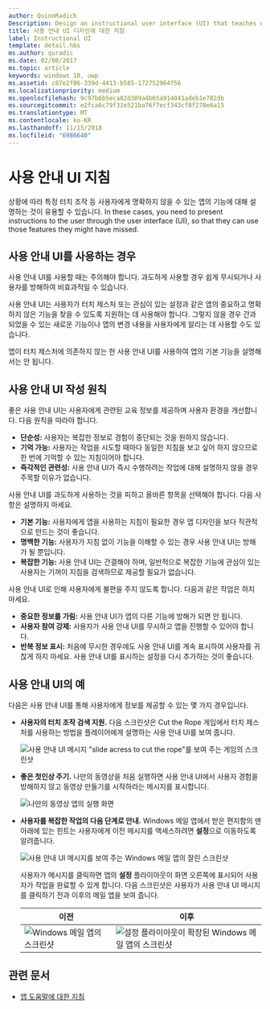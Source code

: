 ```yaml
---
author: QuinnRadich
Description: Design an instructional user interface (UI) that teaches users how to work with your UWP app.
title: 사용 안내 UI 디자인에 대한 지침
label: Instructional UI
template: detail.hbs
ms.author: quradic
ms.date: 02/08/2017
ms.topic: article
keywords: windows 10, uwp
ms.assetid: c87e2f06-339d-4413-b585-172752964f56
ms.localizationpriority: medium
ms.openlocfilehash: 9c97b6b5eca82d309a4b65a914041adeb1e782db
ms.sourcegitcommit: e2fca6c79f31e521ba76f7ecf343cf8f278e6a15
ms.translationtype: MT
ms.contentlocale: ko-KR
ms.lasthandoff: 11/15/2018
ms.locfileid: "6986640"
---
```

# <a name="instructional-ui-guidelines"></a>사용 안내 UI 지침



상황에 따라 특정 터치 조작 등 사용자에게 명확하지 않을 수 있는 앱의 기능에 대해 설명하는 것이 유용할 수 있습니다. In these cases, you need to present instructions to the user through the user interface (UI), so that they can use those features they might have missed.

## <a name="when-to-use-instructional-ui"></a>사용 안내 UI를 사용하는 경우

사용 안내 UI를 사용할 때는 주의해야 합니다. 과도하게 사용할 경우 쉽게 무시되거나 사용자를 방해하여 비효과적일 수 있습니다.

사용 안내 UI는 사용자가 터치 제스처 또는 관심이 있는 설정과 같은 앱의 중요하고 명확하지 않은 기능을 찾을 수 있도록 지원하는 데 사용해야 합니다. 그렇지 않을 경우 간과되었을 수 있는 새로운 기능이나 앱의 변경 내용을 사용자에게 알리는 데 사용할 수도 있습니다.

앱이 터치 제스처에 의존하지 않는 한 사용 안내 UI를 사용하여 앱의 기본 기능을 설명해서는 안 됩니다.

## <a name="principles-of-writing-instructional-ui"></a>사용 안내 UI 작성 원칙

좋은 사용 안내 UI는 사용자에게 관련된 교육 정보를 제공하며 사용자 환경을 개선합니다. 다음 원칙을 따라야 합니다.

-   **단순성:** 사용자는 복잡한 정보로 경험이 중단되는 것을 원하지 않습니다.
-   **기억 가능:** 사용자는 작업을 시도할 때마다 동일한 지침을 보고 싶어 하지 않으므로 한 번에 기억할 수 있는 지침이어야 합니다.
-   **즉각적인 관련성:** 사용 안내 UI가 즉시 수행하려는 작업에 대해 설명하지 않을 경우 주목할 이유가 없습니다.

사용 안내 UI를 과도하게 사용하는 것을 피하고 올바른 항목을 선택해야 합니다. 다음 사항은 설명하지 마세요.

-   **기본 기능:** 사용자에게 앱을 사용하는 지침이 필요한 경우 앱 디자인을 보다 직관적으로 만드는 것이 좋습니다.
-   **명백한 기능:** 사용자가 지침 없이 기능을 이해할 수 있는 경우 사용 안내 UI는 방해가 될 뿐입니다.
-   **복잡한 기능:** 사용 안내 UI는 간결해야 하며, 일반적으로 복잡한 기능에 관심이 있는 사용자는 기꺼이 지침을 검색하므로 제공할 필요가 없습니다.

사용 안내 UI로 인해 사용자에게 불편을 주지 않도록 합니다. 다음과 같은 작업은 하지 마세요.

-   **중요한 정보를 가림:** 사용 안내 UI가 앱의 다른 기능에 방해가 되면 안 됩니다.
-   **사용자 참여 강제:** 사용자가 사용 안내 UI를 무시하고 앱을 진행할 수 있어야 합니다.
-   **반복 정보 표시:** 처음에 무시한 경우에도 사용 안내 UI를 계속 표시하여 사용자를 귀찮게 하지 마세요. 사용 안내 UI를 표시하는 설정을 다시 추가하는 것이 좋습니다.

## <a name="examples-of-instructional-ui"></a>사용 안내 UI의 예

다음은 사용 안내 UI를 통해 사용자에게 정보를 제공할 수 있는 몇 가지 경우입니다.

-   **사용자의 터치 조작 검색 지원.** 다음 스크린샷은 Cut the Rope 게임에서 터치 제스처를 사용하는 방법을 플레이어에게 설명하는 사용 안내 UI를 보여 줍니다.

    ![사용 안내 UI 메시지 "slide acress to cut the rope"를 보여 주는 게임의 스크린샷](images/in-game-controls-3.png)

-   **좋은 첫인상 주기.** 나만의 동영상을 처음 실행하면 사용 안내 UI에서 사용자 경험을 방해하지 않고 동영상 만들기를 시작하라는 메시지를 표시합니다.

    ![나만의 동영상 앱의 실행 화면](images/instructional-ui-movie.png)

-   **사용자를 복잡한 작업의 다음 단계로 안내.** Windows 메일 앱에서 받은 편지함의 맨 아래에 있는 힌트는 사용자에게 이전 메시지를 액세스하려면 **설정**으로 이동하도록 알려줍니다.

    ![사용 안내 UI 메시지를 보여 주는 Windows 메일 앱의 잘린 스크린샷](images/instructional-ui-mail-inbox.png)

    사용자가 메시지를 클릭하면 앱의 **설정** 플라이아웃이 화면 오른쪽에 표시되어 사용자가 작업을 완료할 수 있게 합니다. 다음 스크린샷은 사용자가 사용 안내 UI 메시지를 클릭하기 전과 이후의 메일 앱을 보여 줍니다.

    | 이전                                                               | 이후                                                                                                        |
    |----------------------------------------------------------------------|--------------------------------------------------------------------------------------------------------------|
    | ![Windows 메일 앱의 스크린샷](images/instructional-ui-mail.png) | ![설정 플라이아웃이 확장된 Windows 메일 앱의 스크린샷](images/instructional-ui-mail-flyout.png) |

## <a name="related-articles"></a>관련 문서

* [앱 도움말에 대한 지침](guidelines-for-app-help.md)
